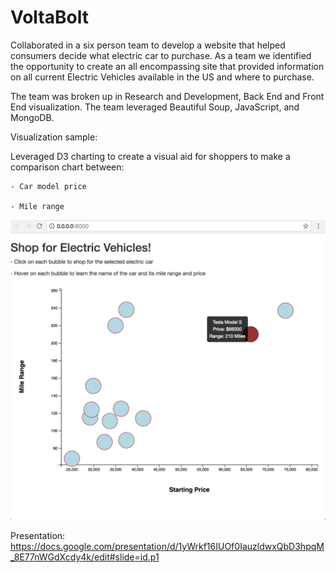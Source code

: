 # VoltaBolt


Collaborated in a six person team to develop a website that helped consumers decide what electric car to purchase. As a team we identified the opportunity to create an all encompassing site that provided information on all current Electric Vehicles available in the US and where to purchase.

The team was broken up in Research and Development, Back End and Front End visualization. The team leveraged Beautiful Soup, JavaScript, and MongoDB. 

Visualization sample:

Leveraged D3 charting to create a visual aid for shoppers to make a comparison chart between:

	- Car model price
	
	- Mile range

![img](D3.png)

Presentation: https://docs.google.com/presentation/d/1yWrkf16IUOf0IauzldwxQbD3hpqM_8E77nWGdXcdy4k/edit#slide=id.p1
